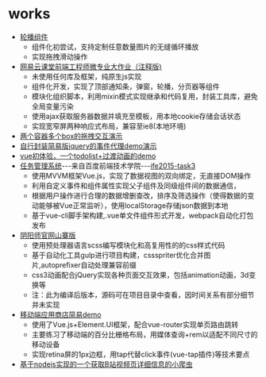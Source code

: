 # works

<ul>
<li><a href="https://reson-a.github.io/works/Slider/slider.html">轮播组件</a>
<ul><li>组件化初尝试，支持定制任意数量图片的无缝循环播放</li><li>实现拖拽滑动操作</li></ul></li>
<li><a href="https://reson-a.github.io/works/NetEaseFinalTask/index.html">网易云课堂前端工程师微专业大作业（注释版)</a>
<ul><li>未使用任何库及框架，纯原生js实现</li>
<li>组件化开发，实现了顶部通知条，弹窗，轮播，分页器等组件</li>
<li>模块化组织脚本，利用mixin模式实现继承和代码复用，封装工具库，避免全局变量污染</li>
<li>使用ajax获取服务器数据并填充至模板，用本地cookie存储会话状态</li>
<li>实现宽窄屏两种响应式布局，兼容至ie8(本地环境)</li></ul></li>
<li><a href="https://reson-a.github.io/works/BaiduWebTask/drag-demo/drag-demo.html">两个容器多个box的拖拽交互演示</a></li>
<li><a href="https://reson-a.github.io/works/BaiduWebTask/jq-mini/jq-mini-test.html">自行封装简易版jquery的事件代理demo演示</a></li>
<li><a href="https://reson-a.github.io/works/vue-project/project/todolist/index.html">vue初体验，一个todolist+过渡动画的demo</a></li>
<li><a href="https://reson-a.github.io/works/BaiduWebTask/task3/index.html">任务管理系统</a>---来自百度前端技术学院---<a href="https://github.com/baidu-ife/ife/tree/master/2015_spring/task/task0003">ife2015-task3</a><ul>
<li>使用MVVM框架Vue.js，实现了数据视图的双向绑定，无直接DOM操作</li>
<li>利用自定义事件和组件属性实现父子组件及同级组件间的数据通信，</li>
<li>根据用户操作进行合理的数据增删查改，排序及筛选操作（使得数据的变动能够被Vue正常监听），使用localStorage存储json数据到本地</li>
<li>基于vue-cli脚手架构建,.vue单文件组件形式开发，webpack自动化打包发布</li>
</ul></li>
<li><a href="https://reson-a.github.io/works/yys/dist/index.html">阴阳师官网山寨版</a>
<ul>
<li>使用预处理器语言scss编写模块化和高复用性的的css样式代码</li>
<li>基于自动化工具gulp进行项目构建，cssspriter优化合并图片,autoprefixer自动处理兼容前缀</li>
<li>css3动画配合jQuery实现各种页面交互效果，包括animation动画，3d变换等</li>
<li>注：此为编译后版本，源码可在项目目录中查看，因时间关系有部分细节并未实现</li>
</ul></li>
<li><a href="https://reson-a.github.io/works/appStore-demo/dist/index.html">移动端应用商店简易demo</a>
<ul>
<li>使用了Vue.js+Element.UI框架，配合vue-router实现单页路由跳转</li>
<li>主要练习了移动端的百分比栅格布局，用媒体查询+rem以适配不同尺寸的移动设备</li>
<li>实现retina屏的1px边框，用tap代替click事件(vue-tap插件)等技术要点</li>
</ul></li>
<li><a href="https://github.com/Reson-a/works/tree/master/bilibili-crawler">基于nodejs实现的一个获取B站视频页详细信息的小爬虫</a></li>
</ul>
 



 


  








